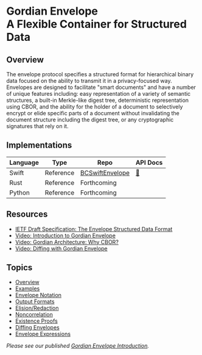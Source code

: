 # Gordian Envelope<br/>A Flexible Container for Structured Data

## Overview

The envelope protocol specifies a structured format for hierarchical binary data focused on the ability to transmit it in a privacy-focused way. Envelopes are designed to facilitate "smart documents" and have a number of unique features including: easy representation of a variety of semantic structures, a built-in Merkle-like digest tree, deterministic representation using CBOR, and the ability for the holder of a document to selectively encrypt or elide specific parts of a document without invalidating the document structure including the digest tree, or any cryptographic signatures that rely on it.

## Implementations

Language|Type|Repo|API Docs
-|-|-|-
Swift|Reference|[BCSwiftEnvelope](https://github.com/blockchaincommons/BCSwiftEnvelope)|[📔](https://blockchaincommons.github.io/BCSwiftEnvelope/documentation/envelope/)
Rust|Reference|Forthcoming
Python|Reference|Forthcoming

## Resources

- [IETF Draft Specification: The Envelope Structured Data Format](https://datatracker.ietf.org/doc/draft-mcnally-envelope/)
- [Video: Introduction to Gordian Envelope](https://www.youtube.com/watch?v=kQm7irWFi5U)
- [Video: Gordian Architecture: Why CBOR?](https://www.youtube.com/watch?v=uoD5_Vr6qzw)
- [Video: Diffing with Gordian Envelope](https://www.youtube.com/watch?v=kXk_XTACqh8)

## Topics

* [Overview](Overview.md)
* [Examples](Examples.md)
* [Envelope Notation](Notation.md)
* [Output Formats](OutputFormats.md)
* [Elision/Redaction](Elision.md)
* [Noncorrelation](Noncorrelation.md)
* [Existence Proofs](ExistenceProofs.md)
* [Diffing Envelopes](Diffing.md)
* [Envelope Expressions](Expressions.md)

_Please see our published [Gordian Envelope Introduction](https://www.blockchaincommons.com/introduction/Envelope-Intro/)._
